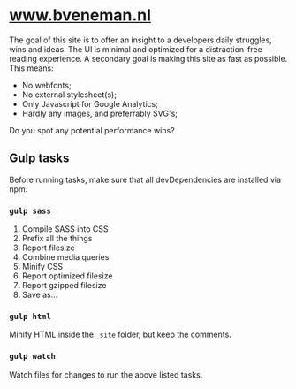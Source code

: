 # www.bveneman.nl
The goal of this site is to offer an insight to a developers daily struggles, wins and ideas. The UI is minimal and optimized for a distraction-free reading experience.
A secondary goal is making this site as fast as possible. This means:

- No webfonts;
- No external stylesheet(s);
- Only Javascript for Google Analytics;
- Hardly any images, and preferrably SVG's;

Do you spot any potential performance wins?

## Gulp tasks
Before running tasks, make sure that all devDependencies are installed via npm.

### `gulp sass`
1. Compile SASS into CSS
2. Prefix all the things
3. Report filesize
4. Combine media queries
5. Minify CSS
6. Report optimized filesize
7. Report gzipped filesize
8. Save as...

### `gulp html`
Minify HTML inside the `_site` folder, but keep the comments.

### `gulp watch`
Watch files for changes to run the above listed tasks.
